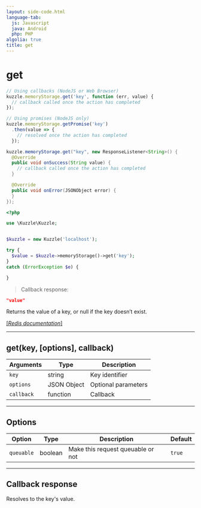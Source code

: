 ```yaml
---
layout: side-code.html
language-tab:
  js: Javascript
  java: Android
  php: PHP
algolia: true
title: get
---
```


# get

```js
// Using callbacks (NodeJS or Web Browser)
kuzzle.memoryStorage.get('key', function (err, value) {
  // callback called once the action has completed
});

// Using promises (NodeJS only)
kuzzle.memoryStorage.getPromise('key')
  .then(value => {
    // resolved once the action has completed
  });
```

```java
kuzzle.memoryStorage.get("key", new ResponseListener<String>() {
  @Override
  public void onSuccess(String value) {
    // callback called once the action has completed
  }

  @Override
  public void onError(JSONObject error) {
  }
});
```

```php
<?php

use \Kuzzle\Kuzzle;


$kuzzle = new Kuzzle('localhost');

try {
  $value = $kuzzle->memoryStorage()->get('key');
}
catch (ErrorException $e) {

}
```

> Callback response:

```json
"value"
```

Returns the value of a key, or null if the key doesn’t exist.

[[_Redis documentation_]](https://redis.io/commands/get)

---

## get(key, [options], callback)

| Arguments | Type | Description |
|---------------|---------|----------------------------------------|
| `key` | string | Key identifier |
| `options` | JSON Object | Optional parameters |
| `callback` | function | Callback |

---

## Options

| Option | Type | Description | Default |
|---------------|---------|----------------------------------------|---------|
| `queuable` | boolean | Make this request queuable or not  | `true` |

---

## Callback response

Resolves to the key's value.
